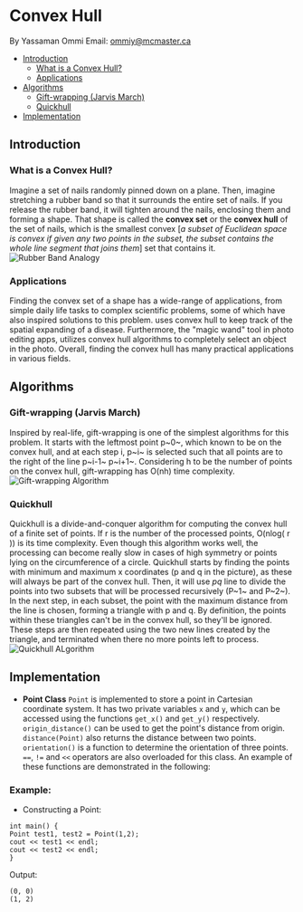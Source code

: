 
# Convex Hull

By Yassaman Ommi
Email: ommiy@mcmaster.ca

* [Introduction](#Introduction)
    * [What is a Convex Hull?](#What-is-a-Convex-Hull?)
    * [Applications](#Applications)
* [Algorithms](#Algorithms)
    * [Gift-wrapping (Jarvis March)](#Gift-wrapping-(Jarvis-March))
    * [Quickhull](#Quickhull)
* [Implementation](#Implementation)

## Introduction 
### What is a Convex Hull?

Imagine a set of nails randomly pinned down on a plane. Then, imagine stretching a rubber band so that it surrounds the entire set of nails. If you release the rubber band, it will tighten around the nails, enclosing them and forming a shape. That shape is called the **convex set** or the **convex hull** of the set of nails, which is the smallest convex [*a subset of Euclidean space is convex if given any two points in the subset, the subset contains the whole line segment that joins them*] set that contains it.
![Rubber Band Analogy](http://url/to/img.png)

### Applications

Finding the convex set of a shape has a wide-range of applications, from simple daily life tasks to complex scientific problems, some of which have also inspired solutions to this problem. uses convex hull to keep track of the spatial expanding of a disease. Furthermore, the "magic wand" tool in photo editing apps, utilizes convex hull algorithms to completely select an object in the photo. Overall, finding the convex hull has many practical applications in various fields.

## Algorithms

### Gift-wrapping (Jarvis March)
Inspired by real-life, gift-wrapping is one of the simplest algorithms for this problem. It starts with the leftmost point p~0~, which known to be on the convex hull, and at each step i, p~i~ is selected such that all points are to the right of the line p~i-1~ p~i+1~. Considering h to be the number of points on the convex hull, gift-wrapping has O(nh) time complexity. 
![Gift-wrapping Algorithm]()

### Quickhull

Quickhull is a divide-and-conquer algorithm for computing the convex hull of a finite set of points. If r is the number of the processed points, O(nlog( r )) is its time complexity. Even though this algorithm works well, the processing can become really slow in cases of high symmetry or points lying on the circumference of a circle. Quickhull starts by finding the points with minimum and maximum x coordinates (p and q in the picture), as these will always be part of the convex hull. Then, it will use $pq$ line to divide the points into two subsets that will be processed recursively (P~1~ and P~2~). In the next step, in each subset, the point with the maximum distance from the line is chosen, forming a triangle with p and q. By definition, the points within these triangles can't be in the convex hull, so they'll be ignored. These steps are then repeated using the two new lines created by the triangle, and terminated when there no more points left to process. 
![Quickhull ALgorithm]()

## Implementation

- **Point Class**
 ```Point```  is implemented to store a point in Cartesian coordinate system. It has two private variables ```x``` and ```y```, which can be accessed using the functions ```get_x()``` and ```get_y()``` respectively. ```origin_distance()``` can be used to get the point's distance from origin. ```distance(Point)``` also returns the distance between two points. ```orientation()``` is a function to determine the orientation of three points. ```==```, ```!=``` and ```<<``` operators are also overloaded for this class. An example of these functions are demonstrated in the following: 
### Example:
- Constructing a Point:
```
int main() {
Point test1, test2 = Point(1,2);
cout << test1 << endl;
cout << test2 << endl;
}
```
Output:
```
(0, 0)
(1, 2)
```








